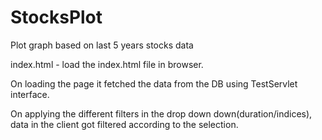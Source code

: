 # StocksPlot
Plot graph based on last 5 years stocks data

index.html - load the index.html file in browser.

On loading the page it fetched the data from the DB using TestServlet interface.

On applying the different filters in the  drop down down(duration/indices), data in the client got filtered according to the selection.
